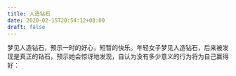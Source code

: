 ```yaml
---
title: 人造钻石
date: 2020-02-15T20:54:12+08:00
draft: false
---
```


梦见人造钻石，预示一时的好心，短暂的快乐。年轻女子梦见人造钻石，后来被发现是真正的钻石，预示她会惊讶地发现，自认为没有多少意义的行为将为自己赢得好：